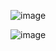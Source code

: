 ![image](https://user-images.githubusercontent.com/89982670/194526433-9f299e5a-2dbc-4d91-9f52-e46a3530fc3f.png)

![image](https://user-images.githubusercontent.com/89982670/194526477-75ec1da7-6f9b-4707-9fbf-484871a2378b.png)

